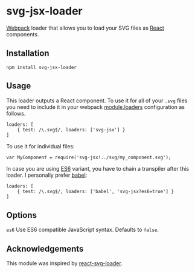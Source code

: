 # svg-jsx-loader

[Webpack](http://webpack.github.io/) loader that allows you to load your SVG files as [React](http://facebook.github.io/react/) components.

## Installation

    npm install svg-jsx-loader
    
## Usage

This loader outputs a React component. To use it for all of your `.svg` files you need to include it in your webpack [module.loaders](http://webpack.github.io/docs/configuration.html#module-loaders) configuration as follows.

	loaders: [
    	{ test: /\.svg$/, loaders: ['svg-jsx'] }
    ]
    
To use it for individual files:

	var MyComponent = require('svg-jsx!../svg/my_component.svg');

In case you are using [ES6](#es6) variant, you have to chain a transpiler after this loader. I personally prefer [babel](https://babeljs.io/):

    loaders: [
    	{ test: /\.svg$/, loaders: ['babel', 'svg-jsx?es6=true'] }
    ]

## Options

<a name="es6"></a> `es6` Use ES6 compatible JavaScript syntax. Defaults to `false`.

## Acknowledgements

This module was inspired by [react-svg-loader](https://github.com/boopathi/react-svg-loader).



